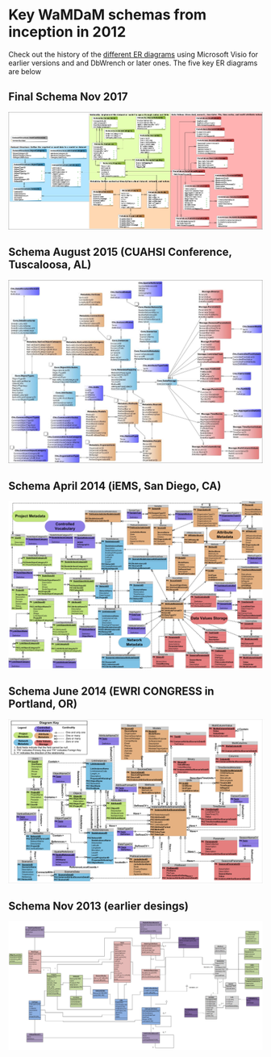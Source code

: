 # Key WaMDaM schemas from inception in 2012

Check out the history of the [different ER diagrams][1] using Microsoft Visio for earlier versions and and DbWrench or later ones. The five key ER diagrams are below 

## Final Schema Nov 2017    
![](/old_ER_diagrams/5.png) 


## Schema August 2015 (CUAHSI Conference, Tuscaloosa, AL)    
![](old_ER_diagrams/4.jpg)  


## Schema April 2014 (iEMS, San Diego, CA)    
![](/old_ER_diagrams/3.jpg)  


## Schema June 2014 (EWRI CONGRESS in Portland, OR)     
![](/old_ER_diagrams/2.png)

## Schema Nov 2013 (earlier desings)    
![](/old_ER_diagrams/1.jpg)


[1]:/old_ER_diagrams/WaMDaM_Schema_version_history
